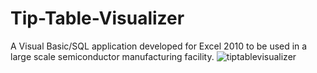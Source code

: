 # Tip-Table-Visualizer
A Visual Basic/SQL application developed for Excel 2010 to be used in a large scale semiconductor manufacturing facility.
![tiptablevisualizer](https://cloud.githubusercontent.com/assets/6580936/5993336/eea60ac2-aa12-11e4-9996-af189f4dbda2.png)
